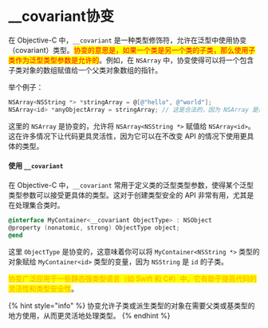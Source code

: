 # \_\_covariant协变

在 Objective-C 中，`__covariant` 是一种类型修饰符，允许在泛型中使用协变（covariant）类型。<mark style="color:red;">协变的意思是，如果一个类是另一个类的子类，那么使用子类作为泛型类型参数是允许的</mark>。例如，在 `NSArray` 中，协变使得可以将一个包含子类对象的数组赋值给一个父类对象数组的指针。

举个例子：

```objective-c
NSArray<NSString *> *stringArray = @[@"hello", @"world"];
NSArray<id> *anyObjectArray = stringArray; // 这是合法的，因为 NSArray 是协变的
```

这里的 `NSArray` 是协变的，允许将 `NSArray<NSString *>` 赋值给 `NSArray<id>`。这在许多情况下让代码更具灵活性，因为它可以在不改变 API 的情况下使用更具体的类型。

#### 使用 `__covariant`

在 Objective-C 中，`__covariant` 常用于定义类的泛型类型参数，使得某个泛型类型参数可以接受更具体的类型。这对于创建类型安全的 API 非常有用，尤其是在处理集合类时。

```objective-c
@interface MyContainer<__covariant ObjectType> : NSObject
@property (nonatomic, strong) ObjectType object;
@end
```

这里 `ObjectType` 是协变的，这意味着你可以将 `MyContainer<NSString *>` 类型的对象赋给 `MyContainer<id>` 类型的变量，因为 `NSString` 是 `id` 的子类。

<mark style="color:orange;">协变广泛应用于一些静态强类型语言（如 Swift 和 C#）中，它有助于提高代码的灵活性和类型安全性</mark>。



{% hint style="info" %}
协变允许子类或派生类型的对象在需要父类或基类型的地方使用，从而更灵活地处理类型。
{% endhint %}


